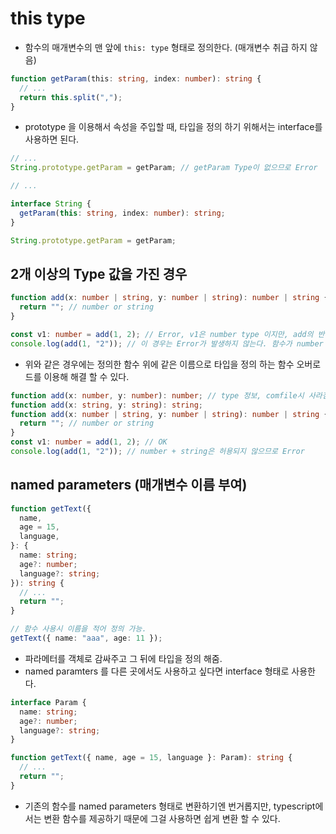 # this type

- 함수의 매개변수의 맨 앞에 `this: type` 형태로 정의한다. (매개변수 취급 하지 않음)

```typescript
function getParam(this: string, index: number): string {
  // ...
  return this.split(",");
}
```

- prototype 을 이용해서 속성을 주입할 때, 타입을 정의 하기 위해서는 interface를 사용하면 된다.

```typescript
// ...
String.prototype.getParam = getParam; // getParam Type이 없으므로 Error
```

```typescript
// ...

interface String {
  getParam(this: string, index: number): string;
}

String.prototype.getParam = getParam;
```

## 2개 이상의 Type 값을 가진 경우

```typescript
function add(x: number | string, y: number | string): number | string {
  return ""; // number or string
}

const v1: number = add(1, 2); // Error, v1은 number type 이지만, add의 반환 값은 string이 될 수도 있기 때문.
console.log(add(1, "2")); // 이 경우는 Error가 발생하지 않는다. 함수가 number + number, string + string 을 원한다면 문제가 될 수 있음.
```

- 위와 같은 경우에는 정의한 함수 위에 같은 이름으로 타입을 정의 하는 함수 오버로드를 이용해 해결 할 수 있다.

```typescript
function add(x: number, y: number): number; // type 정보, comfile시 사라짐
function add(x: string, y: string): string;
function add(x: number | string, y: number | string): number | string {
  return ""; // number or string
}
const v1: number = add(1, 2); // OK
console.log(add(1, "2")); // number + string은 허용되지 않으므로 Error
```

## named parameters (매개변수 이름 부여)

```typescript
function getText({
  name,
  age = 15,
  language,
}: {
  name: string;
  age?: number;
  language?: string;
}): string {
  // ...
  return "";
}

// 함수 사용시 이름을 적어 정의 가능.
getText({ name: "aaa", age: 11 });
```

- 파라메터를 객체로 감싸주고 그 뒤에 타입을 정의 해줌.
- named paramters 를 다른 곳에서도 사용하고 싶다면 interface 형태로 사용한다.

```typescript
interface Param {
  name: string;
  age?: number;
  language?: string;
}

function getText({ name, age = 15, language }: Param): string {
  // ...
  return "";
}
```

- 기존의 함수를 named parameters 형태로 변환하기엔 번거롭지만, typescript에서는 변환 함수를 제공하기 때문에 그걸 사용하면 쉽게 변환 할 수 있다.
